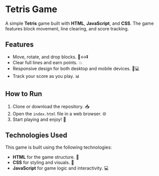 # Tetris Game

A simple **Tetris** game built with **HTML**, **JavaScript**, and **CSS**. The game features block movement, line clearing, and score tracking. 

## Features

- Move, rotate, and drop blocks. 🔲↔️⏬
- Clear full lines and earn points. 💥
- Responsive design for both desktop and mobile devices. 📱💻
- Track your score as you play. 📊

## How to Run

1. Clone or download the repository. 📥
2. Open the `index.html` file in a web browser. 🌐
3. Start playing and enjoy! 🎉

## Technologies Used

This game is built using the following technologies:

- **HTML** for the game structure. 📝
- **CSS** for styling and visuals. 🎨
- **JavaScript** for game logic and interactivity. 💻
